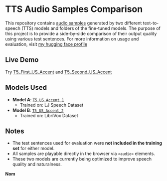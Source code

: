 # TTS Audio Samples Comparison

This repository contains [audio samples](https://bnam2103.github.io/tts_t5/) generated by two different text-to-speech (TTS) models and folders of the fine-tuned models. The purpose of this project is to provide a side-by-side comparison of their output quality using various test sentences. For more information on usage and evaluation, visit [my hugging face profile](https://huggingface.co/nambn0321)

## Live Demo

Try [T5_First_US_Accent](https://huggingface.co/spaces/nambn0321/T5_First_US_Accent) and [T5_Second_US_Accent](https://huggingface.co/spaces/nambn0321/T5_Second_US_Accent)

## Models Used

- **Model A**: [`T5_US_Accent_1`](https://huggingface.co/nambn0321/T5_US_Accent_1)
  - Trained on: LJ Speech Dataset
- **Model B**: [`T5_US_Accent_2`](https://huggingface.co/nambn0321/T5_US_accent_2)
  - Trained on: LibriVox Dataset

## Notes
- The test sentences used for evaluation were **not included in the training set** for either model.
- All samples are playable directly in the browser via `<audio>` elements.
- These two models are currently being optimized to improve speech quality and naturalness.
  
**Nom**

